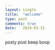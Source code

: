 ```yaml
---
layout: single
title:  "welcome"
type: post
comments: true
date:   2019-03-31
---
```


posty post beep boop

